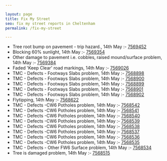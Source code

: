 ```yaml
---

layout: page
title: Fix My Street
seo: fix my street reports in Cheltenham
permalink: /fix-my-street

---
```


<!-- fix_marker starts -->

- Tree root bump on pavement - trip hazard., 14th May :- [7569452](https://www.fixmystreet.com/report/7569452)
- Blocking 60% sunlight, 14th May :- [7569354](https://www.fixmystreet.com/report/7569354)
- Other damage to pavement i.e. cobbles, raised mound/surface problem, 14th May :- [7569384](https://www.fixmystreet.com/report/7569384)
- Faded 'Keep Clear' road markings, 14th May :- [7569026](https://www.fixmystreet.com/report/7569026)
- TMC - Defects - Footways Slabs problem, 14th May :- [7568898](https://www.fixmystreet.com/report/7568898)
- TMC - Defects - Footways Slabs problem, 14th May :- [7568900](https://www.fixmystreet.com/report/7568900)
- TMC - Defects - Footways Slabs problem, 14th May :- [7568899](https://www.fixmystreet.com/report/7568899)
- TMC - Defects - Footways Slabs problem, 14th May :- [7568901](https://www.fixmystreet.com/report/7568901)
- TMC - Defects - Footways Slabs problem, 14th May :- [7568902](https://www.fixmystreet.com/report/7568902)
- Flytipping, 14th May :- [7568622](https://www.fixmystreet.com/report/7568622)
- TMC - Defects -CW6 Potholes  problem, 14th May :- [7568542](https://www.fixmystreet.com/report/7568542)
- TMC - Defects -CW6 Potholes  problem, 14th May :- [7568541](https://www.fixmystreet.com/report/7568541)
- TMC - Defects -CW6 Potholes  problem, 14th May :- [7568540](https://www.fixmystreet.com/report/7568540)
- TMC - Defects -CW6 Potholes  problem, 14th May :- [7568539](https://www.fixmystreet.com/report/7568539)
- TMC - Defects -CW6 Potholes  problem, 14th May :- [7568538](https://www.fixmystreet.com/report/7568538)
- TMC - Defects -CW6 Potholes  problem, 14th May :- [7568537](https://www.fixmystreet.com/report/7568537)
- TMC - Defects -CW6 Potholes  problem, 14th May :- [7568536](https://www.fixmystreet.com/report/7568536)
- TMC - Defects -CW6 Potholes  problem, 14th May :- [7568535](https://www.fixmystreet.com/report/7568535)
- TMC - Defects - Other FW6  Surface problem, 14th May :- [7568534](https://www.fixmystreet.com/report/7568534)
- Tree is damaged problem, 14th May :- [7568515](https://www.fixmystreet.com/report/7568515)

<!-- fix_marker ends -->